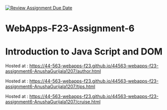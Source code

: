 [![Review Assignment Due Date](https://classroom.github.com/assets/deadline-readme-button-24ddc0f5d75046c5622901739e7c5dd533143b0c8e959d652212380cedb1ea36.svg)](https://classroom.github.com/a/b9NC0g7h)
# WebApps-F23-Assignment-6
# Introduction to Java Script and DOM

 Hosted at : https://44-563-webapps-f23.github.io/44563-webapps-f23-assignment6-AnushaGurijala1207/author.html

 Hosted at : https://44-563-webapps-f23.github.io/44563-webapps-f23-assignment6-AnushaGurijala1207/tips.html

 Hosted at : https://44-563-webapps-f23.github.io/44563-webapps-f23-assignment6-AnushaGurijala1207/cruise.html
